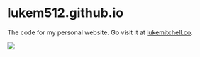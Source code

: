 lukem512.github.io
==================

The code for my personal website. Go visit it at [lukemitchell.co](https://lukemitchell.co/).

<img src="https://i.imgur.com/9WKzeH7.jpg" />
